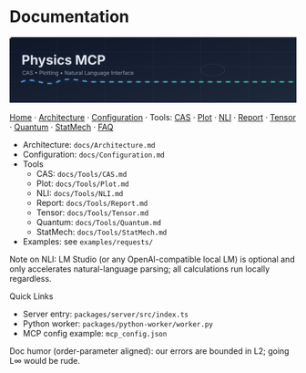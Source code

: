 # Documentation

<p align="center">
  <img src="assets/header.svg" width="960" alt="Physics MCP banner" />
  
</p>

[Home](../README.md) · [Architecture](Architecture.md) · [Configuration](Configuration.md) · Tools: [CAS](Tools/CAS.md) · [Plot](Tools/Plot.md) · [NLI](Tools/NLI.md) · [Report](Tools/Report.md) · [Tensor](Tools/Tensor.md) · [Quantum](Tools/Quantum.md) · [StatMech](Tools/StatMech.md) · [FAQ](FAQ.md)

- Architecture: `docs/Architecture.md`
- Configuration: `docs/Configuration.md`
- Tools
  - CAS: `docs/Tools/CAS.md`
  - Plot: `docs/Tools/Plot.md`
  - NLI: `docs/Tools/NLI.md`
  - Report: `docs/Tools/Report.md`
  - Tensor: `docs/Tools/Tensor.md`
  - Quantum: `docs/Tools/Quantum.md`
  - StatMech: `docs/Tools/StatMech.md`
- Examples: see `examples/requests/`

Note on NLI: LM Studio (or any OpenAI-compatible local LM) is optional and only accelerates natural-language parsing; all calculations run locally regardless.

Quick Links
- Server entry: `packages/server/src/index.ts`
- Python worker: `packages/python-worker/worker.py`
- MCP config example: `mcp_config.json`

Doc humor (order-parameter aligned): our errors are bounded in L2; going L∞ would be rude.
